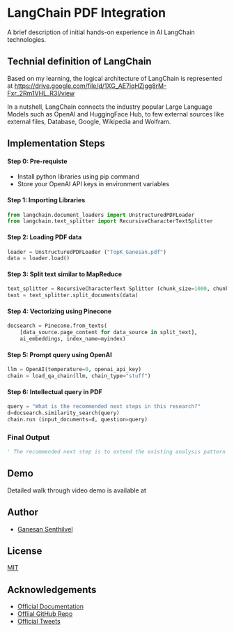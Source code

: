 
# LangChain PDF Integration

A brief description of initial hands-on experience in AI LangChain technologies.


## Technial definition of LangChain

Based on my learning, the logical architecture of LangChain is represented at https://drive.google.com/file/d/1XG_AE7iqHZjgg8rM-Fxr_2Rm1VHL_R3I/view

In a nutshell, LangChain connects the industry popular Large Language Models such as OpenAI and HuggingFace Hub, to few external sources like external files, Database, Google, Wikipedia and Wolfram.

## Implementation Steps

#### Step 0: Pre-requiste
* Install python libraries using pip command
* Store your OpenAI API keys in environment variables

#### Step 1: Importing Libraries

```python
from langchain.document_loaders import UnstructuredPDFLoader
from langchain.text_splitter import RecursiveCharacterTextSplitter
```

#### Step 2: Loading PDF data

```python
loader = UnstructuredPDFLoader ("TopK_Ganesan.pdf")
data = loader.load()
```

#### Step 3: Split text similar to MapReduce

```python
text_splitter = RecursiveCharacterText Splitter (chunk_size=1000, chunk_overlap)
text = text_splitter.split_documents(data)
```

#### Step 4: Vectorizing using Pinecone

```python
docsearch = Pinecone.from_texts(
    [data_source.page_content for data_source in split_text], 
    ai_embeddings, index_name=myindex)
```

#### Step 5: Prompt query using OpenAI

```python
llm = OpenAI(temperature=0, openai_api_key)
chain = load_qa_chain(llm, chain_type="stuff")
```

#### Step 6: Intellectual query in PDF

```python
query = "What is the recommended next steps in this research?"
d=docsearch.similarity_search(query)
chain.run (input_documents=d, question=query)
```
### Final Output
```python
' The recommended next step is to extend the existing analysis pattern to the rest of commonly available financial stock exchange data.'
```

## Demo

Detailed walk through video demo is available at

## Author

- [Ganesan Senthilvel](https://github.com/gsenthilvel/)


## License

[MIT](https://choosealicense.com/licenses/mit/)


## Acknowledgements

 - [Official Documentation](https://langchain-langchain.vercel.app/docs/get_started)
 - [Offiial GitHub Repo](https://github.com/hwchase17/langchain)
 - [Official Tweets](https://twitter.com/hwchase17)
